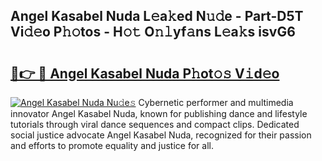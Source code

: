 ## Angel Kasabel Nuda L𝚎a𝚔ed N𝚞𝚍e - Part-D5T Vi𝚍𝚎o P𝚑𝚘tos - H𝚘𝚝 O𝚗𝚕yf𝚊ns L𝚎a𝚔s isvG6

# <h2><a href="http://kfcxhgx.oniu.top/?m=Angel+Kasabel+Nuda">🔗👉 🔴 Angel Kasabel Nuda P𝚑ot𝚘𝚜 V𝚒d𝚎o</a></h2>

[![Angel Kasabel Nuda Nu𝚍e𝚜](https://i.imgur.com/0qMVB7G.gif)](http://kfcxhgx.oniu.top/?m=Angel+Kasabel+Nuda)
Cybernetic performer and multimedia innovator Angel Kasabel Nuda, known for publishing dance and lifestyle tutorials through viral dance sequences and compact clips. Dedicated social justice advocate Angel Kasabel Nuda, recognized for their passion and efforts to promote equality and justice for all.  
